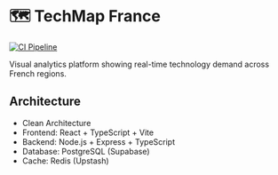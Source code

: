# 🗺️ TechMap France

[![CI Pipeline](https://github.com/achrefGT/techmap-france/actions/workflows/ci.yml/badge.svg)](https://github.com/VOTRE-USERNAME/techmap-france/actions/workflows/ci.yml)

Visual analytics platform showing real-time technology demand across French regions.

## Architecture

- Clean Architecture
- Frontend: React + TypeScript + Vite
- Backend: Node.js + Express + TypeScript
- Database: PostgreSQL (Supabase)
- Cache: Redis (Upstash)

